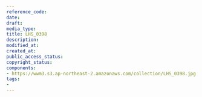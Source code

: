 ```yaml
---
reference_code: 
date: 
draft: 
media_type: 
title: LHS_0398
description: 
modified_at: 
created_at: 
public_access_status: 
copyright_status: 
components:
- https://wwm3.s3.ap-northeast-2.amazonaws.com/collection/LHS_0398.jpg
tags:
- 
---
```

